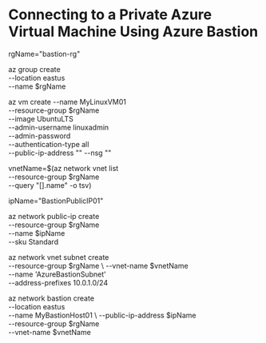 # Connecting to a Private Azure Virtual Machine Using Azure Bastion

rgName="bastion-rg"

az group create \
  --location eastus \
  --name $rgName


az vm create --name MyLinuxVM01 \
  --resource-group $rgName \
  --image UbuntuLTS \
  --admin-username linuxadmin \
  --admin-password <vm-password> \
  --authentication-type all \
  --public-ip-address "" --nsg ""


vnetName=$(az network vnet list \
  --resource-group $rgName \
  --query "[].name" -o tsv)


ipName="BastionPublicIP01"

az network public-ip create \
  --resource-group $rgName \
  --name $ipName \
  --sku Standard

az network vnet subnet create \
  --resource-group $rgName \ 
  --vnet-name $vnetName \
  --name 'AzureBastionSubnet'  \
  --address-prefixes 10.0.1.0/24 

az network bastion create \
  --location eastus \
  --name MyBastionHost01 \ 
  --public-ip-address $ipName \
  --resource-group $rgName \
  --vnet-name $vnetName


